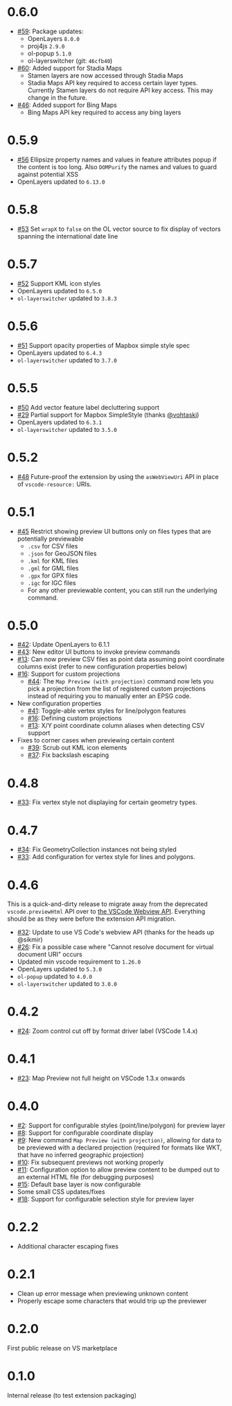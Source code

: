 # 0.6.0

 * [#59](https://github.com/jumpinjackie/vscode-map-preview/issues/59): Package updates:
   * OpenLayers `8.0.0`
   * proj4js `2.9.0`
   * ol-popup `5.1.0`
   * ol-layerswitcher (git: `46cfb40`)
 * [#60](https://github.com/jumpinjackie/vscode-map-preview/issues/60): Added support for Stadia Maps
   * Stamen layers are now accessed through Stadia Maps
   * Stadia Maps API key required to access certain layer types. Currently Stamen layers do not require API key access. This may change in the future.
 * [#46](https://github.com/jumpinjackie/vscode-map-preview/issues/46): Added support for Bing Maps
   * Bing Maps API key required to access any bing layers

# 0.5.9

 * [#56](https://github.com/jumpinjackie/vscode-map-preview/issues/56) Ellipsize property names and values in feature attributes popup if the content is too long. Also `DOMPurify` the names and values to guard against potential XSS
 * OpenLayers updated to `6.13.0`
# 0.5.8

 * [#53](https://github.com/jumpinjackie/vscode-map-preview/issues/53) Set `wrapX` to `false` on the OL vector source to fix display of vectors spanning the international date line

# 0.5.7

 * [#52](https://github.com/jumpinjackie/vscode-map-preview/issues/52) Support KML icon styles
 * OpenLayers updated to `6.5.0`
 * `ol-layerswitcher` updated to `3.8.3`

# 0.5.6

 * [#51](https://github.com/jumpinjackie/vscode-map-preview/issues/51) Support opacity properties of Mapbox simple style spec
 * OpenLayers updated to `6.4.3`
 * `ol-layerswitcher` updated to `3.7.0`

# 0.5.5

 * [#50](https://github.com/jumpinjackie/vscode-map-preview/issues/50) Add vector feature label decluttering support
 * [#29](https://github.com/jumpinjackie/vscode-map-preview/issues/29) Partial support for Mapbox SimpleStyle (thanks [@vohtaski](https://github.com/vohtaski))
 * OpenLayers updated to `6.3.1`
 * `ol-layerswitcher` updated to `3.5.0`

# 0.5.2

 * [#48](https://github.com/jumpinjackie/vscode-map-preview/issues/48) Future-proof the extension by using the `asWebViewUri` API in place of `vscode-resource:` URIs.

# 0.5.1

 * [#45](https://github.com/jumpinjackie/vscode-map-preview/issues/45) Restrict showing preview UI buttons only on files types that are potentially previewable
   * `.csv` for CSV files
   * `.json` for GeoJSON files
   * `.kml` for KML files
   * `.gml` for GML files
   * `.gpx` for GPX files
   * `.igc` for IGC files
   * For any other previewable content, you can still run the underlying command.

# 0.5.0

 * [#42](https://github.com/jumpinjackie/vscode-map-preview/issues/42): Update OpenLayers to 6.1.1
 * [#43](https://github.com/jumpinjackie/vscode-map-preview/issues/43): New editor UI buttons to invoke preview commands
 * [#13](https://github.com/jumpinjackie/vscode-map-preview/issues/13): Can now preview CSV files as point data assuming point coordinate columns exist (refer to new configuration properties below)
 * [#16](https://github.com/jumpinjackie/vscode-map-preview/issues/16): Support for custom projections
    * [#44](https://github.com/jumpinjackie/vscode-map-preview/issues/44): The `Map Preview (with projection)` command now lets you pick a projection from the list of registered custom projections instead of requiring you to manually enter an EPSG code.
 * New configuration properties
    * [#41](https://github.com/jumpinjackie/vscode-map-preview/issues/41): Toggle-able vertex styles for line/polygon features
    * [#16](https://github.com/jumpinjackie/vscode-map-preview/issues/16): Defining custom projections
    * [#13](https://github.com/jumpinjackie/vscode-map-preview/issues/13): X/Y point coordinate column aliases when detecting CSV support
 * Fixes to corner cases when previewing certain content
    * [#39](https://github.com/jumpinjackie/vscode-map-preview/issues/39): Scrub out KML icon elements
    * [#37](https://github.com/jumpinjackie/vscode-map-preview/issues/37): Fix backslash escaping

# 0.4.8

 * [#33](https://github.com/jumpinjackie/vscode-map-preview/issues/33): Fix vertex style not displaying for certain geometry types.

# 0.4.7

 * [#34](https://github.com/jumpinjackie/vscode-map-preview/issues/34): Fix GeometryCollection instances not being styled
 * [#33](https://github.com/jumpinjackie/vscode-map-preview/issues/33): Add configuration for vertex style for lines and polygons.

# 0.4.6

This is a quick-and-dirty release to migrate away from the deprecated `vscode.previewHtml` API over to [the VSCode Webview API](https://code.visualstudio.com/api/extension-guides/webview). Everything should be as they were before the extension API migration.

 * [#32](https://github.com/jumpinjackie/vscode-map-preview/issues/32): Update to use VS Code's webview API (thanks for the heads up @sikmir)
 * [#26](https://github.com/jumpinjackie/vscode-map-preview/issues/26): Fix a possible case where "Cannot resolve document for virtual document URI" occurs
 * Updated min vscode requirement to `1.26.0`
 * OpenLayers updated to `5.3.0`
 * `ol-popup` updated to `4.0.0`
 * `ol-layerswitcher` updated to `3.0.0`

# 0.4.2
 * [#24](https://github.com/jumpinjackie/vscode-map-preview/issues/24): Zoom control cut off by format driver label (VSCode 1.4.x)
 
# 0.4.1
 * [#23](https://github.com/jumpinjackie/vscode-map-preview/issues/23): Map Preview not full height on VSCode 1.3.x onwards

# 0.4.0

 * [#2](https://github.com/jumpinjackie/vscode-map-preview/issues/2): Support for configurable styles (point/line/polygon) for preview layer
 * [#8](https://github.com/jumpinjackie/vscode-map-preview/issues/8): Support for configurable coordinate display
 * [#9](https://github.com/jumpinjackie/vscode-map-preview/issues/9): New command `Map Preview (with projection)`, allowing for data to be previewed with a declared projection (required for formats like WKT, that have no inferred geographic projection)
 * [#10](https://github.com/jumpinjackie/vscode-map-preview/issues/10): Fix subsequent previews not working properly
 * [#11](https://github.com/jumpinjackie/vscode-map-preview/issues/11): Configuration option to allow preview content to be dumped out to an external HTML file (for debugging purposes)
 * [#15](https://github.com/jumpinjackie/vscode-map-preview/issues/15): Default base layer is now configurable
 * Some small CSS updates/fixes
 * [#18](https://github.com/jumpinjackie/vscode-map-preview/issues/18): Support for configurable selection style for preview layer

# 0.2.2

 * Additional character escaping fixes

# 0.2.1

 * Clean up error message when previewing unknown content
 * Properly escape some characters that would trip up the previewer

# 0.2.0

First public release on VS marketplace

# 0.1.0

Internal release (to test extension packaging)